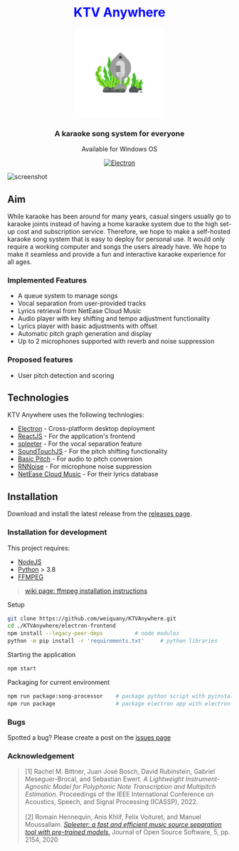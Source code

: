 <div align="center">
  <h1 style="color:blue;">KTV Anywhere</h1>
  <img src="./electron-frontend/assets/icon.svg" title="icon" width="200" style="padding: 0;">
  <h3>A karaoke song system for everyone</h3>
  <p>Available for Windows OS</p>
  
  [![Electron](https://github.com/weiquany/KTVAnywhere/actions/workflows/main.yml/badge.svg)](https://github.com/weiquany/KTVAnywhere/actions/workflows/main.yml)
</div>


![screenshot](https://user-images.githubusercontent.com/43949290/180750018-e9b8a54b-3a2f-4ad8-8022-df9a610ef2cf.png)

## Aim

While karaoke has been around for many years, casual singers usually go to karaoke joints instead of having a home karaoke system due to the high set-up cost and subscription service. Therefore, we hope to make a self-hosted karaoke song system that is easy to deploy for personal use. It would only require a working computer and songs the users already have. We hope to make it seamless and provide a fun and interactive karaoke experience for all ages.

### Implemented Features

- A queue system to manage songs
- Vocal separation from user-provided tracks
- Lyrics retrieval from NetEase Cloud Music
- Audio player with key shifting and tempo adjustment functionality
- Lyrics player with basic adjustments with offset
- Automatic pitch graph generation and display
- Up to 2 microphones supported with reverb and noise suppression

### Proposed features

- User pitch detection and scoring

## Technologies

KTV Anywhere uses the following technlogies:

- [Electron] - Cross-platform desktop deployment
- [ReactJS] - For the application's frontend
- [spleeter] - For the vocal separation feature
- [SoundTouchJS] - For the pitch shifting functionality
- [Basic Pitch] - For audio to pitch conversion
- [RNNoise] - For microphone noise suppression
- [NetEase Cloud Music] - For their lyrics database

## Installation

Download and install the latest release from the [releases page].


### Installation for development

This project requires:

- [NodeJS]
- [Python] > 3.8
- [FFMPEG]

> [wiki page: ffmpeg installation instructions]

Setup

```sh
git clone https://github.com/weiquany/KTVAnywhere.git
cd ./KTVAnywhere/electron-frontend
npm install --legacy-peer-deps			# node modules
python -m pip install -r 'requirements.txt'     # python libraries
```

Starting the application

```sh
npm start
```

Packaging for current environment

```sh
npm run package:song-processor    # package python script with pyinstaller
npm run package                   # package electron app with electron-builder
```

### Bugs

Spotted a bug? Please create a post on the [issues page]

### Acknowledgement

>[1] Rachel M. Bittner, Juan José Bosch, David Rubinstein, Gabriel Meseguer-Brocal, and Sebastian Ewert. *A Lightweight Instrument-Agnostic Model for Polyphonic Note Transcription and Multipitch Estimation.* Proceedings of the IEEE International Conference on Acoustics, Speech, and Signal Processing (ICASSP), 2022. 
<br/><br/>
>[2] Romain Hennequin, Anis Khlif, Felix Voituret, and Manuel Moussallam. *[Spleeter: a fast and efficient music source separation tool with pre-trained models.]* Journal of Open Source Software, 5, pp. 2154, 2020

[releases page]: https://github.com/weiquany/KTVAnywhere/releases
[issues page]: https://github.com/weiquany/KTVAnywhere/issues
[wiki page: ffmpeg installation instructions]: https://github.com/weiquany/KTVAnywhere/wiki/FFMPEG-Installation-instructions-for-Windows
[electron]: https://www.electronjs.org/
[reactjs]: https://reactjs.org/
[spleeter]: https://github.com/deezer/spleeter
[soundtouchjs]: https://github.com/cutterbl/SoundTouchJS
[basic pitch]: https://github.com/spotify/basic-pitch
[rnnoise]: https://github.com/xiph/rnnoise
[NetEase Cloud Music]: https://music.163.com/
[nodejs]: https://nodejs.org/en/
[python]: https://www.python.org/
[ffmpeg]: https://ffmpeg.org/
[Spleeter: a fast and efficient music source separation tool with pre-trained models.]: https://joss.theoj.org/papers/10.21105/joss.02154
